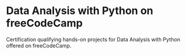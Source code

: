 # Data Analysis with Python on freeCodeCamp
Certification qualifying hands-on projects for Data Analysis with Python offered on freeCodeCamp.
